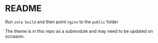 # README
Run `zola build` and then point `nginx` to the `public` folder

The theme is in this repo as a submodule and may need to be updated on occasion.
